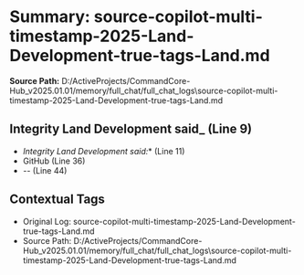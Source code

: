 # Summary: source-copilot-multi-timestamp-2025-Land-Development-true-tags-Land.md

**Source Path:** D:/ActiveProjects/CommandCore-Hub_v2025.01.01/memory/full_chat/full_chat_logs\source-copilot-multi-timestamp-2025-Land-Development-true-tags-Land.md

## __Integrity Land Development said___ (Line 9)
- *Integrity Land Development said:** (Line 11)
- GitHub  (Line 36)
- -- (Line 44)

## Contextual Tags
- Original Log: source-copilot-multi-timestamp-2025-Land-Development-true-tags-Land.md
- Source Path: D:/ActiveProjects/CommandCore-Hub_v2025.01.01/memory/full_chat/full_chat_logs\source-copilot-multi-timestamp-2025-Land-Development-true-tags-Land.md
